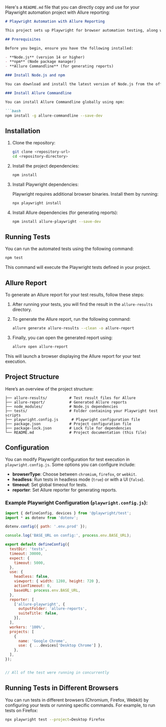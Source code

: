 Here's a `README.md` file that you can directly copy and use for your Playwright automation project with Allure reporting:

```markdown
# Playwright Automation with Allure Reporting

This project sets up Playwright for browser automation testing, along with Allure for generating test reports. You can run automated tests on web applications and generate detailed reports using Playwright and Allure.

## Prerequisites

Before you begin, ensure you have the following installed:

- **Node.js** (version 14 or higher)
- **npm** (Node package manager)
- **Allure Commandline** (for generating reports)

### Install Node.js and npm

You can download and install the latest version of Node.js from the official website: [https://nodejs.org/](https://nodejs.org/). npm is included with Node.js by default.

### Install Allure Commandline

You can install Allure Commandline globally using npm:

```bash
npm install -g allure-commandline --save-dev
```

## Installation

1. Clone the repository:

   ```bash
   git clone <repository-url>
   cd <repository-directory>
   ```

2. Install the project dependencies:

   ```bash
   npm install
   ```

3. Install Playwright dependencies:

   Playwright requires additional browser binaries. Install them by running:

   ```bash
   npx playwright install
   ```

4. Install Allure dependencies (for generating reports):

   ```bash
   npm install allure-playwright --save-dev
   ```

## Running Tests

You can run the automated tests using the following command:

```bash
npm test
```

This command will execute the Playwright tests defined in your project.

## Allure Report

To generate an Allure report for your test results, follow these steps:

1. After running your tests, you will find the result in the `allure-results` directory.
2. To generate the Allure report, run the following command:

   ```bash
   allure generate allure-results --clean -o allure-report
   ```

3. Finally, you can open the generated report using:

   ```bash
   allure open allure-report
   ```

This will launch a browser displaying the Allure report for your test execution.

## Project Structure

Here’s an overview of the project structure:

```
├── allure-results/          # Test result files for Allure
├── allure-report/           # Generated Allure reports
├── node_modules/            # Node.js dependencies
├── tests/                   # Folder containing your Playwright test scripts
├── playwright.config.js      # Playwright configuration file
├── package.json             # Project configuration file
├── package-lock.json        # Lock file for dependencies
└── README.md                # Project documentation (this file)
```

## Configuration

You can modify Playwright configuration for test execution in `playwright.config.js`. Some options you can configure include:

- **browserType**: Choose between `chromium`, `firefox`, or `webkit`.
- **headless**: Run tests in headless mode (`true`) or with a UI (`false`).
- **timeout**: Set global timeout for tests.
- **reporter**: Set Allure reporter for generating reports.

### Example Playwright Configuration (`playwright.config.js`):

```javascript
import { defineConfig, devices } from '@playwright/test';
import * as dotenv from 'dotenv';

dotenv.config({ path: '.env.prod' });

console.log('BASE_URL on config:', process.env.BASE_URL);

export default defineConfig({
  testDir: 'tests',
  timeout: 30000, 
  expect: {
    timeout: 5000, 
  },
  use: {
    headless: false, 
    viewport: { width: 1280, height: 720 }, 
    actionTimeout: 0, 
    baseURL: process.env.BASE_URL, 
  },
  reporter: [
    ['allure-playwright', {
      outputFolder: 'allure-reports', 
      suiteTitle: false, 
    }],
  ],
  workers: '100%', 
  projects: [
    {
      name: 'Google Chrome', 
      use: { ...devices['Desktop Chrome'] }, 
    },
  ],
});


// All of the test were running in concurrently
```

## Running Tests in Different Browsers

You can run tests in different browsers (Chromium, Firefox, Webkit) by configuring your tests or running specific commands. For example, to run tests on Firefox:

```bash
npx playwright test --project=Desktop Firefox
```
